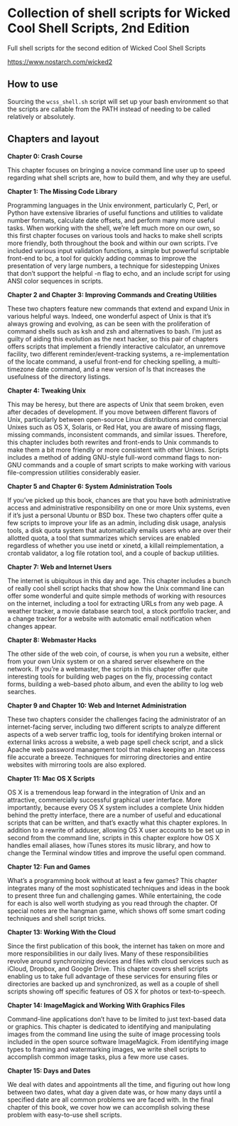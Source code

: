# Collection of shell scripts for Wicked Cool Shell Scripts, 2nd Edition

Full shell scripts for the second edition of Wicked Cool Shell Scripts

https://www.nostarch.com/wicked2

How to use
----

Sourcing the ```wcss_shell.sh``` script will set up your bash environment so that the scripts are callable from the PATH
instead of needing to be called relatively or absolutely.

Chapters and layout
---

**Chapter 0: Crash Course**

This chapter focuses on bringing a novice command line user up to speed regarding what shell scripts are, how to build
them, and why they are useful.

**Chapter 1: The Missing Code Library**

Programming languages in the Unix environment, particularly C, Perl, or Python have extensive libraries of useful
functions and utilities to validate number formats, calculate date offsets, and perform many more useful tasks. When
working with the shell, we’re left much more on our own, so this first chapter focuses on various tools and hacks to
make shell scripts more friendly, both throughout the book and within our own scripts. I’ve included various input
validation functions, a simple but powerful scriptable front-end to bc, a tool for quickly adding commas to improve the
presentation of very large numbers, a technique for sidestepping Unixes that don’t support the helpful -n flag to echo,
and an include script for using ANSI color sequences in scripts.

**Chapter 2 and Chapter 3: Improving Commands and Creating Utilities**

These two chapters feature new commands that extend and expand Unix in various helpful ways. Indeed, one wonderful
aspect of Unix is that it’s always growing and evolving, as can be seen with the proliferation of command shells such as
ksh and zsh and alternatives to bash. I’m just as guilty of aiding this evolution as the next hacker, so this pair of
chapters offers scripts that implement a friendly interactive calculator, an unremove facility, two different
reminder/event-tracking systems, a re-implementation of the locate command, a useful front-end for checking spelling, a
multi-timezone date command, and a new version of ls that increases the usefulness of the directory listings.

**Chapter 4: Tweaking Unix**

This may be heresy, but there are aspects of Unix that seem broken, even after decades of development. If you move
between different flavors of Unix, particularly between open-source Linux distributions and commercial Unixes such as OS
X, Solaris, or Red Hat, you are aware of missing flags, missing commands, inconsistent commands, and similar issues.
Therefore, this chapter includes both rewrites and front-ends to Unix commands to make them a bit more friendly or more
consistent with other Unixes. Scripts includes a method of adding GNU-style full-word command flags to non-GNU commands
and a couple of smart scripts to make working with various file-compression utilities considerably easier.

**Chapter 5 and Chapter 6: System Administration Tools**

If you’ve picked up this book, chances are that you have both administrative access and administrative responsibility on
one or more Unix systems, even if it’s just a personal Ubuntu or BSD box. These two chapters offer quite a few scripts
to improve your life as an admin, including disk usage, analysis tools, a disk quota system that automatically emails
users who are over their allotted quota, a tool that summarizes which services are enabled regardless of whether you use
inetd or xinetd, a killall reimplementation, a crontab validator, a log file rotation tool, and a couple of backup
utilities.

**Chapter 7: Web and Internet Users**

The internet is ubiquitous in this day and age. This chapter includes a bunch of really cool shell script hacks that
show how the Unix command line can offer some wonderful and quite simple methods of working with resources on the
internet, including a tool for extracting URLs from any web page. A weather tracker, a movie database search tool, a
stock portfolio tracker, and a change tracker for a website with automatic email notification when changes appear.

**Chapter 8: Webmaster Hacks**

The other side of the web coin, of course, is when you run a website, either from your own Unix system or on a shared
server elsewhere on the network. If you’re a webmaster, the scripts in this chapter offer quite interesting tools for
building web pages on the fly, processing contact forms, building a web-based photo album, and even the ability to log
web searches.

**Chapter 9 and Chapter 10: Web and Internet Administration**

These two chapters consider the challenges facing the administrator of an internet-facing server, including two
different scripts to analyze different aspects of a web server traffic log, tools for identifying broken internal or
external links across a website, a web page spell check script, and a slick Apache web password management tool that
makes keeping an .htaccess file accurate a breeze. Techniques for mirroring directories and entire websites with
mirroring tools are also explored.

**Chapter 11: Mac OS X Scripts**

OS X is a tremendous leap forward in the integration of Unix and an attractive, commercially successful graphical user
interface. More importantly, because every OS X system includes a complete Unix hidden behind the pretty interface,
there are a number of useful and educational scripts that can be written, and that’s exactly what this chapter explores.
In addition to a rewrite of adduser, allowing OS X user accounts to be set up in second from the command line, scripts
in this chapter explore how OS X handles email aliases, how iTunes stores its music library, and how to change the
Terminal window titles and improve the useful open command.

**Chapter 12: Fun and Games**

What’s a programming book without at least a few games? This chapter integrates many of the most sophisticated
techniques and ideas in the book to present three fun and challenging games. While entertaining, the code for each is
also well worth studying as you read through the chapter. Of special notes are the hangman game, which shows off some
smart coding techniques and shell script tricks.

**Chapter 13: Working With the Cloud**

Since the first publication of this book, the internet has taken on more and more responsibilities in our daily lives.
Many of these responsibilities revolve around synchronizing devices and files with cloud services such as iCloud,
Dropbox, and Google Drive. This chapter covers shell scripts enabling us to take full advantage of these services for
ensuring files or directories are backed up and synchronized, as well as a couple of shell scripts showing off specific
features of OS X for photos or text-to-speech.

**Chapter 14: ImageMagick and Working With Graphics Files**

Command-line applications don’t have to be limited to just text-based data or graphics. This chapter is dedicated to
identifying and manipulating images from the command line using the suite of image processing tools included in the open
source software ImageMagick. From identifying image types to framing and watermarking images, we write shell scripts to
accomplish common image tasks, plus a few more use cases.

**Chapter 15: Days and Dates**

We deal with dates and appointments all the time, and figuring out how long between two dates, what day a given date
was, or how many days until a specified date are all common problems we are faced with. In the final chapter of this
book, we cover how we can accomplish solving these problem with easy-to-use shell scripts.
